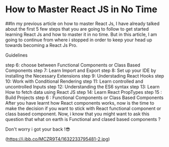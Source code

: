 # How to Master React JS in No Time

##In my previous article on how to master React Js, I have already talked about the first 5 few steps that you are going to follow to get started learning React Js and how to master it in no time. But in this article, I am going to continue from where i stopped in order to keep your head up towards becoming a React Js Pro.

Guidelines

step 6: choose between Functional Components or Class Based Components
step 7: Learn Import and Export
step 8: Set up your IDE by installing the Necessary Extensions
step 9: Understading React Hooks
step 10: Work with Conditional Rendering
step 11: Learn controlled and uncontrolled Inputs
step 12: Understanding the ES6 syntax
step 13: Learn How to fetch data using React JS
step 14: Learn React PropTypes
step 15 : Build Projects
step 6 : Functional Components or Class Based Components
After you have learnt how React components works, now is the time to make the decision if you want to stick with React functional component or class based component. Now, i know that you might want to ask this question that what on earth is Functional and clased based components ?

Don't worry i got your back !😎

(https://i.ibb.co/MCZR9T4/1632233795481-2.jpg)
